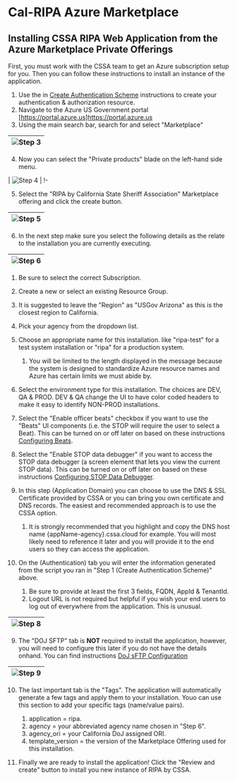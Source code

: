 # Cal-RIPA Azure Marketplace

## Installing CSSA RIPA Web Application from the Azure Marketplace Private Offerings

First, you must work with the CSSA team to get an Azure subscription setup for you. Then you can follow these instructions to install an instance of the application.

1. Use the in [Create Authentication Scheme](./AUTHENTICATION.md) instructions to create your authentication & authorization resource.
2. Navigate to the Azure US Government portal [https://portal.azure.us]https://portal.azure.us
3. Using the main search bar, search for and select "Marketplace"

| ![Step 3](./assets/RIPA-Installation-Step-03.png) |
|-

4. Now you can select the "Private products" blade on the left-hand side menu.

| ![Step 4](./assets/RIPA-Installation-Step-04.png) |
!-

5. Select the "RIPA by California State Sheriff Association" Marketplace offering and click the create button.

| ![Step 5](./assets/RIPA-Installation-Step-05.png) |
|-

6. In the next step make sure you select the following details as the relate to the installation you are currently executing.

| ![Step 6](./assets/RIPA-Installation-Step-06.png) |
|-

1.  Be sure to select the correct Subscription.
2.  Create a new or select an existing Resource Group.
3.  It is suggested to leave the "Region" as "USGov Arizona" as this is the closest region to California.
4.  Pick your agency from the dropdown list.
5.  Choose an appropriate name for this installation. like "ripa-test" for a test system installation or "ripa" for a production system.

    1. You will be limited to the length displayed in the message because the system is designed to standardize Azure resource names and Azure has certain limits we must abide by.

6.  Select the environment type for this installation. The choices are DEV, QA & PROD. DEV & QA change the UI to have color coded headers to make it easy to identify NON-PROD installations.
7.  Select the "Enable officer beats" checkbox if you want to use the "Beats" UI components (i.e. the STOP will require the user to select a Beat). This can be turned on or off later on based on these instructions [Configuring Beats](./BEATS.md).
8.  Select the "Enable STOP data debugger" if you want to access the STOP data debugger (a screen element that lets you view the current STOP data). This can be turned on or off later on based on these instructions [Configuring STOP Data Debugger](./STOP-DEBUGGER.md).

9.  In this step (Application Domain) you can choose to use the DNS & SSL Certificate provided by CSSA or you can bring you own certificate and DNS records. The easiest and recommended approach is to use the CSSA option.

    1.  It is strongly recommended that you highlight and copy the DNS host name {appName-agency}.cssa.cloud for example. You will most likely need to reference it later and you will provide it to the end users so they can access the application.

10. On the (Authentication) tab you will enter the information generated from the script you ran in "Step 1 (Create Authentication Scheme)" above.

    1.  Be sure to provide at least the first 3 fields, FQDN, AppId & TenantId.
    2.  Logout URL is not required but helpful if you wish your end users to log out of everywhere from the application. This is unusual.

| ![Step 8](./assets/RIPA-Installation-Step-08.png) |
|-

9. The "DOJ SFTP" tab is **NOT** required to install the application, however, you will need to configure this later if you do not have the details onhand. You can find instructions [DoJ sFTP Configuration](./DOJ-CONFIGURATION.md)

| ![Step 9](./assets/RIPA-Installation-Step-09.png) |
|-

10. The last important tab is the "Tags". The application will automatically generate a few tags and apply them to your installation. Youo can use this section to add your specific tags (name/value pairs).

    1. application = ripa.
    2. agency = your abbreviated agency name chosen in "Step 6".
    3. agency_ori = your California DoJ assigned ORI.
    4. template_version = the version of the Marketplace Offering used for this installation.

11. Finally we are ready to install the application! Click the "Review and create" button to install you new instance of RIPA by CSSA.
